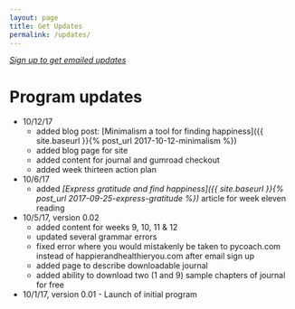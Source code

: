 ```yaml
---
layout: page
title: Get Updates
permalink: /updates/
---
```


*[Sign up to get emailed updates](http://eepurl.com/c5qLKv)*

# Program updates
* 10/12/17
    * added blog post: [Minimalism a tool for finding happiness]({{ site.baseurl }}{% post_url 2017-10-12-minimalism %})
    * added blog page for site
    * added content for journal and gumroad checkout
    * added week thirteen action plan
* 10/6/17
    * added *[Express gratitude and find happiness]({{ site.baseurl }}{% post_url 2017-09-25-express-gratitude %})* article for week eleven reading
* 10/5/17, version 0.02
    * added content for weeks 9, 10, 11 & 12
    * updated several grammar errors
    * fixed error where you would mistakenly be taken to pycoach.com instead of happierandhealthieryou.com after email sign up
    * added page to describe downloadable journal
    * added ability to download two (1 and 9) sample chapters of journal for free
* 10/1/17, version 0.01 - Launch of initial program
